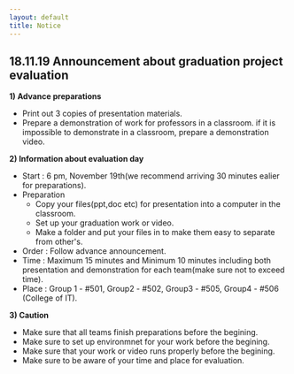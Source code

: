 ```yaml
---
layout: default
title: Notice
---
```


## 18.11.19 Announcement about graduation project evaluation

**1) Advance preparations**
  * Print out 3 copies of presentation materials. 
  * Prepare a demonstration of work for professors in a classroom. if it is impossible to demonstrate in a classroom, prepare a demonstration video. 

**2) Information about evaluation day**
  * Start : 6 pm, November 19th(we recommend arriving 30 minutes ealier for preparations).
  * Preparation
     - Copy your files(ppt,doc etc) for presentation into a computer in the classroom.
     - Set up your graduation work or video.
     - Make a folder and put your files in to make them easy to separate from other's.
  * Order : Follow advance announcement.
  * Time : Maximum 15 minutes and Minimum 10 minutes including both presentation and demonstration for each team(make sure not to exceed time).
  * Place : Group 1 - #501, Group2 - #502, Group3 - #505, Group4 - #506 (College of IT). 

**3) Caution**
  * Make sure that all teams finish preparations before the begining.
  * Make sure to set up environmnet for your work before the begining.
  * Make sure that your work or video runs properly before the begining. 
  * Make sure to be aware of your time and place for evaluation.

